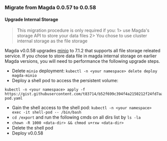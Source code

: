 ### Migrate from Magda 0.0.57 to 0.0.58

#### Upgrade Internal Storage

> This migration procedure is only required if you:
> 1> use Magda's storage API to store your data files
> 2> You chose to use cluster internal storage as the file storage

Magda v0.0.58 upgrades [minio](https://github.com/minio/charts) to 7.1.2 that supports all file storage releated service. If you chose to store data file in magda internal storage on earlier Magda versions, you will need to performance the following upgrade steps.

-   Delete `minio` deployment: `kubectl -n <your namespace> delete deploy magda-minio`
-   Deploy a shell pod to access the persistent volume:

```
kubectl -n <your namespace> apply -f https://gist.githubusercontent.com/t83714/b52f699c394f4a2150212f24fd7aa4fa/raw/b7d5784b1ef6d39ce542b3b998f136d9d08e3fd9/shell-pod.yaml
```

-   Gain the shell access to the shell pod: `kubectl -n <your namespace> exec -it shell-pod -- /bin/bash`
-   `cd /export` and run the following cmds on all dirs list by `ls -la`
-   `chown -R 1000 <data-dir> && chmod u+rxw <data-dir>`
-   Delete the shell pod
-   Deploy v0.0.58
